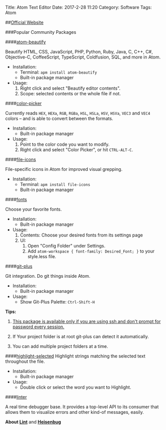 Title: Atom Text Editor
Date: 2017-2-28 11:20
Category: Software
Tags: Atom

##[Official Website](https://atom.io/)

###Popular Community Packages

####[atom-beautify](https://atom.io/packages/atom-beautify)

Beautify HTML, CSS, JavaScript, PHP, Python, Ruby, Java, C, C++, C#, Objective-C, CoffeeScript, TypeScript, Coldfusion, SQL, and more in Atom.

*   Installation:
    *   Terminal: ``apm install atom-beautify``
    *   Built-in package manager
*   Usage:
    1.  Right click and select "Beautify editor contents".
    2.  Scope: selected contents or the whole file if not.

####[color-picker](https://atom.io/packages/color-picker)

Currently reads `HEX`, `HEXa`, `RGB`, `RGBa`, `HSL`, `HSLa`, `HSV`, `HSVa`, `VEC3` and `VEC4` colors – and is able to convert between the formats.

*   Installation:
    *   Built-in package manager
*   Usage:
    1.  Point to the color code you want to modify.
    2.  Right click and select "Color Picker", or hit `CTRL-ALT-C`.

####[file-icons](https://atom.io/packages/file-icons)

File-specific icons in Atom for improved visual grepping.

*   Installation:
    *   Terminal: ``apm install file-icons``
    *   Built-in package manager

####[fonts](https://atom.io/packages/fonts)

Choose your favorite fonts.

*   Installation:
    *   Built-in package manager
*   Usage:
    1.  Contents: Choose your desired fonts from its settings page
    2.  UI:
        1.  Open "Config Folder" under Settings.
        2.  Add ``atom-workspace { font-family: Desired_Font; }`` to your style.less file.

####[git-plus](https://atom.io/packages/git-plus)

Git integration. Do git things inside Atom.

*   Installation:
    *   Built-in package manager
*   Usage:
    *   Show Git-Plus Palette: `Ctrl-Shift-H`

**Tips:**

1.  [This package is available only if you are using ssh and don't prompt for password every session.](https://help.github.com/articles/generating-a-new-ssh-key-and-adding-it-to-the-ssh-agent/)

2.  If Your project folder is at root git-plus can detect it automatically.

3.  You can add multiple project folders at a time.

####[highlight-selected](https://atom.io/packages/highlight-selected)
Highlight strings matching the selected text throughout the file.

*   Installation:
    *   Built-in package manager
*   Usage:
    *   Double click or select the word you want to Highlight.

####[linter](https://atom.io/packages/linter)

A real time debugger base. It provides a top-level API to its consumer that allows them to visualize errors and other kind-of messages, easily.

**About [Lint](https://en.wikipedia.org/wiki/Lint_(software))** and **[Heisenbug](https://en.wikipedia.org/wiki/Heisenbug)**

